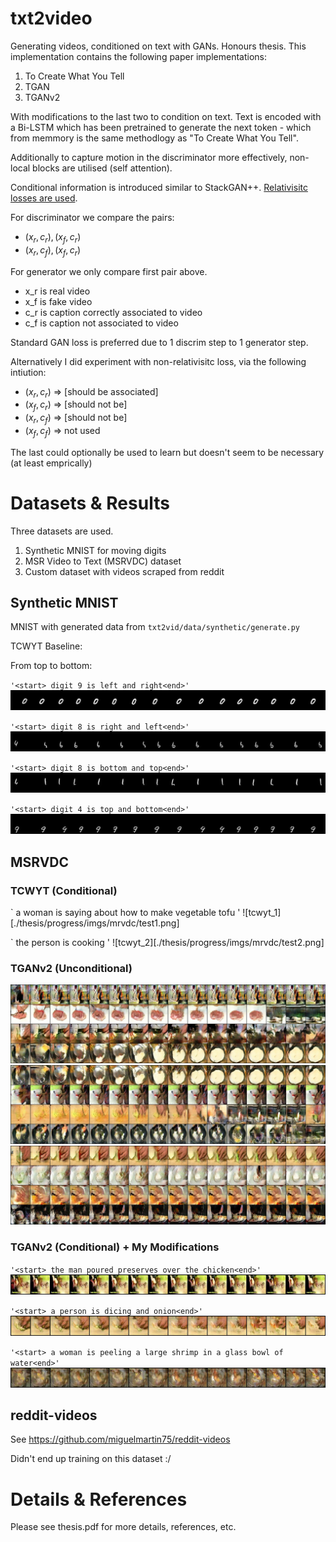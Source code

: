 # txt2video

Generating videos, conditioned on text with GANs. Honours thesis. This implementation contains the following paper implementations:

1. To Create What You Tell
2. TGAN
3. TGANv2

With modifications to the last two to condition on text. Text is encoded with a Bi-LSTM which has been pretrained to generate the next token - which from memmory is the same methodlogy as "To Create What You Tell".

Additionally to capture motion in the discriminator more effectively, non-local blocks are utilised (self attention).

Conditional information is introduced similar to StackGAN++. [Relativisitc losses are used](https://github.com/AlexiaJM/RelativisticGAN).

For discriminator we compare the pairs:
- ${(x_r, c_r), (x_f, c_r)}$
- ${(x_r, c_f), (x_f, c_r)}$ 

For generator we only compare first pair above.
- x_r is real video
- x_f is fake video
- c_r is caption correctly associated to video
- c_f is caption not associated to video

Standard GAN loss is preferred due to 1 discrim step to 1 generator step.

Alternatively I did experiment with non-relativisitc loss, via the following intiution:
- $(x_r, c_r)$ => [should be associated]
- $(x_f, c_r)$ => [should not be]
- $(x_r, c_f)$ => [should not be]
- $(x_f, c_f)$ => not used

The last could optionally be used to learn but doesn't seem to be necessary (at least emprically)

# Datasets & Results

Three datasets are used.

1. Synthetic MNIST for moving digits
2. MSR Video to Text (MSRVDC) dataset
3. Custom dataset with videos scraped from reddit

## Synthetic MNIST

MNIST with generated data from `txt2vid/data/synthetic/generate.py`

TCWYT Baseline:

From top to bottom: 

`'<start> digit 9 is left and right<end>'`
![1.jpg](./thesis/images/cond_mnist/1.jpg)

`'<start> digit 8 is right and left<end>'`
![2.jpg](./thesis/images/cond_mnist/2.jpg)

`'<start> digit 8 is bottom and top<end>'`
![3.jpg](./thesis/images/cond_mnist/3.jpg)

`'<start> digit 4 is top and bottom<end>'`
![4.jpg](./thesis/images/cond_mnist/4.jpg)

## MSRVDC

### TCWYT (Conditional)

`<start> a woman is saying about how to make vegetable tofu <unk> <end>'
![tcwyt_1][./thesis/progress/imgs/mrvdc/test1.png]

`<start> the person is cooking <end>'
![tcwyt_2][./thesis/progress/imgs/mrvdc/test2.png]

### TGANv2 (Unconditional)

![1_uncond](./thesis/images/uncond_mr/1.jpg)
![2_uncond](./thesis/images/uncond_mr/2.jpg)
![3_uncond](./thesis/images/uncond_mr/3.jpg)

### TGANv2 (Conditional) + My Modifications

`'<start> the man poured preserves over the chicken<end>'`
![1_cond](./thesis/images/cond_mr/1.jpg)

`'<start> a person is dicing and onion<end>'`
![2_cond](./thesis/images/cond_mr/2.jpg)

`'<start> a woman is peeling a large shrimp in a glass bowl of water<end>'`
![3_cond](./thesis/images/cond_mr/3.jpg)

## reddit-videos

See https://github.com/miguelmartin75/reddit-videos

Didn't end up training on this dataset :/

# Details & References

Please see thesis.pdf for more details, references, etc.
